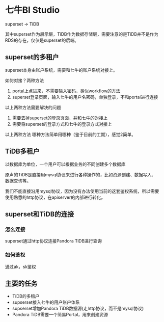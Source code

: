 # 七牛BI Studio

superset -> TiDB

其中superset作为展示层，TiDB作为数据存储层，需要注意的是TiDB并不是作为RDS的存在，仅仅是superset的后端。

## superset的多租户

superset本身由账户系统，需要和七牛的账户系统对接上。

如何对接？两种方法

1. portal上点进来，不需要输入密码，类似workflow的方法
2. superset登录页面，输入七牛的用户名密码，单独登录，不和portal进行连接

以上两种方法需要解决的问题

1. 需要去掉superset的登录页面，并和七牛的对接上
2. 需要将superset的登录方式和七牛的登录方式对接上

以上两种方法 哪种方法简单用哪种（鉴于目前的工期），感觉2简单。


## TiDB多租户

以数据库为单位，一个用户可以根据业务的不同创建多个数据库

原声的TiDB是直接用mysql协议来进行各种操作的，比如资源创建、数据写入、数据查询等。

我们不能直接沿用mysql协议，因为没有办法使用当前的这套鉴权系统，所以需要使用熟悉的http协议，在apiserver的内部进行转化。


## superset和TiDB的连接

### 怎么连接

superset通过http协议连接Pandora TiDB进行查询

### 如何鉴权

通过ak，sk鉴权

## 主要的任务

* TiDB的多租户
* supserset接入七牛的用户账户体系
* supserset增加Pandora TiDB数据源(走http协议，而不是mysql协议)
* Pandora TiDB需要一个简易Portal，用来创建资源